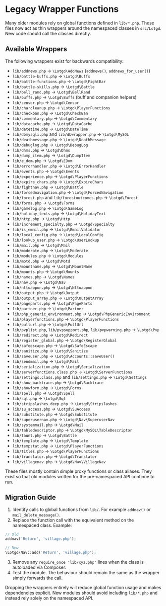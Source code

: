 # Legacy Wrapper Functions

Many older modules rely on global functions defined in `lib/*.php`. These files now act as thin wrappers around the namespaced classes in `src/Lotgd`. New code should call the classes directly.

## Available Wrappers

The following wrappers exist for backwards compatibility:

- `lib/addnews.php` → `\Lotgd\AddNews` (`addnews()`, `addnews_for_user()`)
- `lib/battle-buffs.php` → `\Lotgd\Buffs`
- `lib/battle-functions.php` → `\Lotgd\FightBar`
- `lib/battle-skills.php` → `\Lotgd\Battle`
- `lib/bell_rand.php` → `\Lotgd\BellRand`
- `lib/buffs.php` → `\Lotgd\Buffs` (buff and companion helpers)
- `lib/censor.php` → `\Lotgd\Censor`
- `lib/charcleanup.php` → `\Lotgd\PlayerFunctions`
- `lib/checkban.php` → `\Lotgd\CheckBan`
- `lib/commentary.php` → `\Lotgd\Commentary`
- `lib/datacache.php` → `\Lotgd\DataCache`
- `lib/datetime.php` → `\Lotgd\DateTime`
- `lib/dbmysqli.php` and `lib/dbwrapper.php` → `\Lotgd\MySQL`
- `lib/deathmessage.php` → `\Lotgd\DeathMessage`
- `lib/debuglog.php` → `\Lotgd\DebugLog`
- `lib/dhms.php` → `\Lotgd\Dhms`
- `lib/dump_item.php` → `\Lotgd\DumpItem`
- `lib/e_dom.php` → `\Lotgd\EDom`
- `lib/errorhandler.php` → `\Lotgd\ErrorHandler`
- `lib/events.php` → `\Lotgd\Events`
- `lib/experience.php` → `\Lotgd\PlayerFunctions`
- `lib/expire_chars.php` → `\Lotgd\ExpireChars`
- `lib/fightnav.php` → `\Lotgd\Battle`
- `lib/forcednavigation.php` → `\Lotgd\ForcedNavigation`
- `lib/forest.php` and `lib/forestoutcomes.php` → `\Lotgd\Forest`
- `lib/forms.php` → `\Lotgd\Forms`
- `lib/gamelog.php` → `\Lotgd\GameLog`
- `lib/holiday_texts.php` → `\Lotgd\HolidayText`
- `lib/http.php` → `\Lotgd\Http`
- `lib/increment_specialty.php` → `\Lotgd\Specialty`
- `lib/is_email.php` → `\Lotgd\EmailValidator`
- `lib/local_config.php` → `\Lotgd\LocalConfig`
- `lib/lookup_user.php` → `\Lotgd\UserLookup`
- `lib/mail.php` → `\Lotgd\Mail`
- `lib/moderate.php` → `\Lotgd\Moderate`
- `lib/modules.php` → `\Lotgd\Modules`
- `lib/motd.php` → `\Lotgd\Motd`
- `lib/mountname.php` → `\Lotgd\MountName`
- `lib/mounts.php` → `\Lotgd\Mounts`
- `lib/names.php` → `\Lotgd\Names`
- `lib/nav.php` → `\Lotgd\Nav`
- `lib/nltoappon.php` → `\Lotgd\Nltoappon`
- `lib/output.php` → `\Lotgd\Output`
- `lib/output_array.php` → `\Lotgd\OutputArray`
- `lib/pageparts.php` → `\Lotgd\PageParts`
- `lib/partner.php` → `\Lotgd\Partner`
- `lib/php_generic_environment.php` → `\Lotgd\PhpGenericEnvironment`
- `lib/playerfunctions.php` → `\Lotgd\PlayerFunctions`
- `lib/pullurl.php` → `\Lotgd\PullUrl`
- `lib/pvplist.php`, `lib/pvpsupport.php`, `lib/pvpwarning.php` → `\Lotgd\Pvp`
- `lib/redirect.php` → `\Lotgd\Redirect`
- `lib/register_global.php` → `\Lotgd\RegisterGlobal`
- `lib/safeescape.php` → `\Lotgd\SafeEscape`
- `lib/sanitize.php` → `\Lotgd\Sanitize`
- `lib/saveuser.php` → `\Lotgd\Accounts::saveUser()`
- `lib/sendmail.php` → `\Lotgd\Mail`
- `lib/serialization.php` → `\Lotgd\Serialization`
- `lib/serverfunctions.class.php` → `\Lotgd\ServerFunctions`
- `lib/settings.class.php` and `lib/settings.php` → `\Lotgd\Settings`
- `lib/show_backtrace.php` → `\Lotgd\Backtrace`
- `lib/showform.php` → `\Lotgd\Forms`
- `lib/spell.php` → `\Lotgd\Spell`
- `lib/sql.php` → `\Lotgd\Sql`
- `lib/stripslashes_deep.php` → `\Lotgd\Stripslashes`
- `lib/su_access.php` → `\Lotgd\SuAccess`
- `lib/substitute.php` → `\Lotgd\Substitute`
- `lib/superusernav.php` → `\Lotgd\Nav\SuperuserNav`
- `lib/systemmail.php` → `\Lotgd\Mail`
- `lib/tabledescriptor.php` → `\Lotgd\MySQL\TableDescriptor`
- `lib/taunt.php` → `\Lotgd\Battle`
- `lib/template.php` → `\Lotgd\Template`
- `lib/tempstat.php` → `\Lotgd\PlayerFunctions`
- `lib/titles.php` → `\Lotgd\PlayerFunctions`
- `lib/translator.php` → `\Lotgd\Translator`
- `lib/villagenav.php` → `\Lotgd\Nav\VillageNav`

These files mostly contain simple proxy functions or class aliases. They exist so that old modules written for the pre‑namespaced API continue to run.

## Migration Guide

1. Identify calls to global functions from `lib/`. For example `addnav()` or `mail_delete_message()`.
2. Replace the function call with the equivalent method on the namespaced class. Example:

```php
// Old
addnav('Return', 'village.php');

// New
\Lotgd\Nav::add('Return', 'village.php');
```

3. Remove any `require_once 'lib/xyz.php'` lines when the class is autoloaded via Composer.
4. Test the module. The behaviour should remain the same as the wrapper simply forwards the call.

Dropping the wrappers entirely will reduce global function usage and makes dependencies explicit. New modules should avoid including `lib/*.php` and instead rely solely on the namespaced API.

